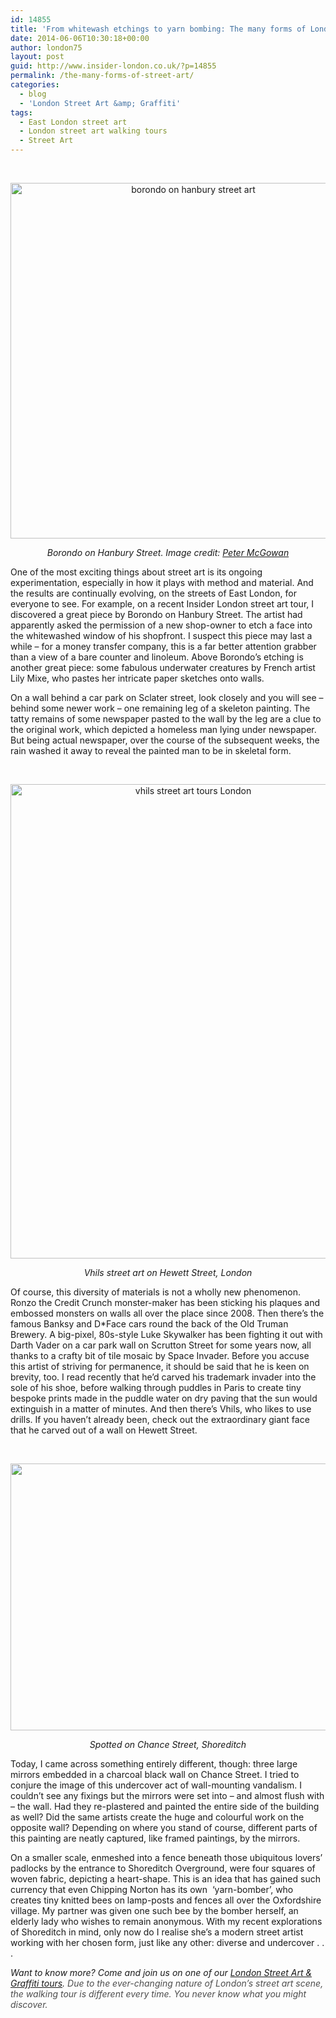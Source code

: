```yaml
---
id: 14855
title: 'From whitewash etchings to yarn bombing: The many forms of London&#8217;s Street Art'
date: 2014-06-06T10:30:18+00:00
author: london75
layout: post
guid: http://www.insider-london.co.uk/?p=14855
permalink: /the-many-forms-of-street-art/
categories:
  - blog
  - 'London Street Art &amp; Graffiti'
tags:
  - East London street art
  - London street art walking tours
  - Street Art
---
```

&nbsp;

<p style="text-align: center;">
  <p style="text-align: center;">
    <a href="http://www.insider-london.co.uk/wp-content/uploads/2014/06/borondo-on-hanbury-street-art1.jpg"><img class="alignnone size-full wp-image-14893" src="http://www.insider-london.co.uk/wp-content/uploads/2014/06/borondo-on-hanbury-street-art1.jpg" alt="borondo on hanbury street art" width="569" height="569" /></a>
  </p>
  
  <p style="text-align: center;">
    <em>Borondo on Hanbury Street. Image credit: <a href="https://www.flickr.com/photos/stockcarpete/12370837103/in/photolist-jRaLST-nqhfc6" target="_blank">Peter McGowan</a></em>
  </p>
  
  <p>
    One of the most exciting things about street art is its ongoing experimentation, especially in how it plays with method and material. And the results are continually evolving, on the streets of East London, for everyone to see. For example, on a recent Insider London street art tour, I discovered a great piece by Borondo on Hanbury Street. The artist had apparently asked the permission of a new shop-owner to etch a face into the whitewashed window of his shopfront. I suspect this piece may last a while &#8211; for a money transfer company, this is a far better attention grabber than a view of a bare counter and linoleum. Above Borondo&#8217;s etching is another great piece: some fabulous underwater creatures by French artist Lily Mixe, who pastes her intricate paper sketches onto walls.
  </p>
  
  <p>
    On a wall behind a car park on Sclater street, look closely and you will see &#8211; behind some newer work &#8211; one remaining leg of a skeleton painting. The tatty remains of some newspaper pasted to the wall by the leg are a clue to the original work, which depicted a homeless man lying under newspaper. But being actual newspaper, over the course of the subsequent weeks, the rain washed it away to reveal the painted man to be in skeletal form.
  </p>
  
  <p>
    &nbsp;
  </p>
  
  <p style="text-align: center;">
    <a href="http://www.insider-london.co.uk/wp-content/uploads/2014/06/vhils-street-art-tours-London1.jpg"><img class="alignnone size-full wp-image-14896" src="http://www.insider-london.co.uk/wp-content/uploads/2014/06/vhils-street-art-tours-London1.jpg" alt="vhils street art tours London" width="569" height="759" /></a>
  </p>
  
  <p style="text-align: center;">
    <em>Vhils street art on Hewett Street, London</em>
  </p>
  
  <p>
    Of course, this diversity of materials is not a wholly new phenomenon. Ronzo the Credit Crunch monster-maker has been sticking his plaques and embossed monsters on walls all over the place since 2008. Then there’s the famous Banksy and D*Face cars round the back of the Old Truman Brewery. A big-pixel, 80s-style Luke Skywalker has been fighting it out with Darth Vader on a car park wall on Scrutton Street for some years now, all thanks to a crafty bit of tile mosaic by Space Invader. Before you accuse this artist of striving for permanence, it should be said that he is keen on brevity, too. I read recently that he’d carved his trademark invader into the sole of his shoe, before walking through puddles in Paris to create tiny bespoke prints made in the puddle water on dry paving that the sun would extinguish in a matter of minutes. And then there’s Vhils, who likes to use drills. If you haven’t already been, check out the extraordinary giant face that he carved out of a wall on Hewett Street.
  </p>
  
  <p>
    &nbsp;
  </p>
  
  <p style="text-align: center;">
    <a href="http://www.insider-london.co.uk/wp-content/uploads/2014/06/mirrors-chance-street-art-london-tour1.jpg"><img class="alignnone size-full wp-image-14894" src="http://www.insider-london.co.uk/wp-content/uploads/2014/06/mirrors-chance-street-art-london-tour1.jpg" alt="" width="569" height="427" /></a>
  </p>
  
  <p style="text-align: center;">
    <em>Spotted on Chance Street, Shoreditch</em>
  </p>
  
  <p>
    Today, I came across something entirely different, though: three large mirrors embedded in a charcoal black wall on Chance Street. I tried to conjure the image of this undercover act of wall-mounting vandalism. I couldn’t see any fixings but the mirrors were set into &#8211; and almost flush with &#8211; the wall. Had they re-plastered and painted the entire side of the building as well? Did the same artists create the huge and colourful work on the opposite wall? Depending on where you stand of course, different parts of this painting are neatly captured, like framed paintings, by the mirrors.
  </p>
  
  <p>
    On a smaller scale, enmeshed into a fence beneath those ubiquitous lovers’ padlocks by the entrance to Shoreditch Overground, were four squares of woven fabric, depicting a heart-shape. This is an idea that has gained such currency that even Chipping Norton has its own  ‘yarn-bomber’, who creates tiny knitted bees on lamp-posts and fences all over the Oxfordshire village. My partner was given one such bee by the bomber herself, an elderly lady who wishes to remain anonymous. With my recent explorations of Shoreditch in mind, only now do I realise she’s a modern street artist working with her chosen form, just like any other: diverse and undercover . . .
  </p>
  
  <p>
    <em>Want to know more? Come and join us on one of our <a href="http://www.insider-london.co.uk/london-graffiti-artists-walking-tours/" target="_blank">London Street Art & Graffiti tours</a>. <span style="color: #4d4d4d;">Due to the ever-changing nature of London’s street art scene, the walking tour is different every time. You never know what you might discover. </span></em>
  </p>